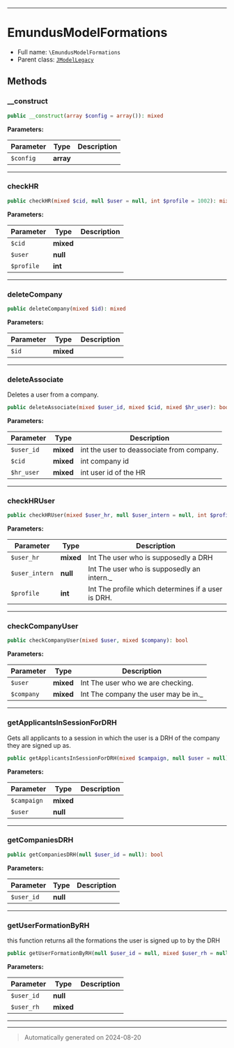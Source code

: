 ***

# EmundusModelFormations





* Full name: `\EmundusModelFormations`
* Parent class: [`JModelLegacy`](./JModelLegacy.md)




## Methods


### __construct



```php
public __construct(array $config = array()): mixed
```








**Parameters:**

| Parameter | Type | Description |
|-----------|------|-------------|
| `$config` | **array** |  |





***

### checkHR



```php
public checkHR(mixed $cid, null $user = null, int $profile = 1002): mixed
```








**Parameters:**

| Parameter | Type | Description |
|-----------|------|-------------|
| `$cid` | **mixed** |  |
| `$user` | **null** |  |
| `$profile` | **int** |  |





***

### deleteCompany



```php
public deleteCompany(mixed $id): mixed
```








**Parameters:**

| Parameter | Type | Description |
|-----------|------|-------------|
| `$id` | **mixed** |  |





***

### deleteAssociate

Deletes a user from a company.

```php
public deleteAssociate(mixed $user_id, mixed $cid, mixed $hr_user): bool
```








**Parameters:**

| Parameter | Type | Description |
|-----------|------|-------------|
| `$user_id` | **mixed** | int the user to deassociate from company. |
| `$cid` | **mixed** | int company id |
| `$hr_user` | **mixed** | int user id of the HR |





***

### checkHRUser



```php
public checkHRUser(mixed $user_hr, null $user_intern = null, int $profile = 1002): bool
```








**Parameters:**

| Parameter | Type | Description |
|-----------|------|-------------|
| `$user_hr` | **mixed** | Int The user who is supposedly a DRH |
| `$user_intern` | **null** | Int The user who is supposedly an intern._ |
| `$profile` | **int** | Int The profile which determines if a user is DRH. |





***

### checkCompanyUser



```php
public checkCompanyUser(mixed $user, mixed $company): bool
```








**Parameters:**

| Parameter | Type | Description |
|-----------|------|-------------|
| `$user` | **mixed** | Int The user who we are checking. |
| `$company` | **mixed** | Int The company the user may be in._ |





***

### getApplicantsInSessionForDRH

Gets all applicants to a session in which the user is a DRH of the company they are signed up as.

```php
public getApplicantsInSessionForDRH(mixed $campaign, null $user = null): bool|mixed
```








**Parameters:**

| Parameter | Type | Description |
|-----------|------|-------------|
| `$campaign` | **mixed** |  |
| `$user` | **null** |  |





***

### getCompaniesDRH



```php
public getCompaniesDRH(null $user_id = null): bool
```








**Parameters:**

| Parameter | Type | Description |
|-----------|------|-------------|
| `$user_id` | **null** |  |





***

### getUserFormationByRH

this function returns all the formations the user is signed up to by the DRH

```php
public getUserFormationByRH(null $user_id = null, mixed $user_rh = null): mixed
```








**Parameters:**

| Parameter | Type | Description |
|-----------|------|-------------|
| `$user_id` | **null** |  |
| `$user_rh` | **mixed** |  |





***


***
> Automatically generated on 2024-08-20
